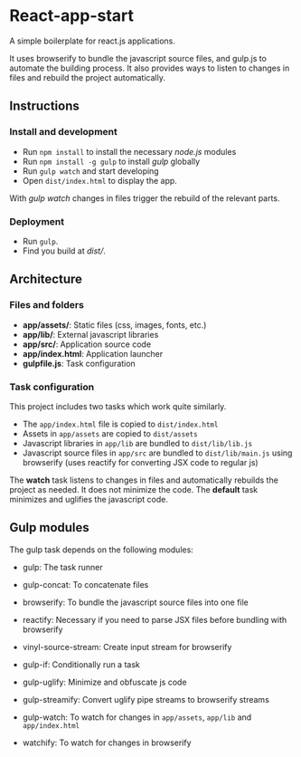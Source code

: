 # React-app-start

A simple boilerplate for react.js applications.

It uses browserify to bundle the javascript source files, and gulp.js to automate the building process. It also provides ways to listen to changes in files and rebuild the project automatically.



## Instructions

### Install and development

* Run `npm install` to install the necessary *node.js* modules
* Run `npm install -g gulp` to install *gulp* globally
* Run `gulp watch` and start developing
* Open `dist/index.html` to display the app.

With *gulp watch* changes in files trigger the rebuild of the relevant parts.

### Deployment

* Run `gulp`.
* Find you build at *dist/*.



## Architecture

### Files and folders

* **app/assets/**: Static files (css, images, fonts, etc.)
* **app/lib/**: External javascript libraries
* **app/src/**: Application source code
* **app/index.html**: Application launcher
* **gulpfile.js**: Task configuration

### Task configuration

This project includes two tasks which work quite similarly.

* The `app/index.html` file is copied to `dist/index.html`
* Assets in `app/assets` are copied to `dist/assets`
* Javascript libraries in `app/lib` are bundled to `dist/lib/lib.js`
* Javascript source files in `app/src` are bundled to `dist/lib/main.js` using browserify (uses reactify for converting JSX code to regular js)

The **watch** task listens to changes in files and automatically rebuilds the project as needed. It does not minimize the code. The **default** task minimizes and uglifies the javascript code.


## Gulp modules

The gulp task depends on the following modules:

* gulp: The task runner
* gulp-concat: To concatenate files
* browserify: To bundle the javascript source files into one file
* reactify: Necessary if you need to parse JSX files before bundling with browserify

* vinyl-source-stream: Create input stream for browserify
* gulp-if: Conditionally run a task
* gulp-uglify: Minimize and obfuscate js code
* gulp-streamify: Convert uglify pipe streams to browserify streams

* gulp-watch: To watch for changes in `app/assets`, `app/lib` and `app/index.html`
* watchify: To watch for changes in browserify
